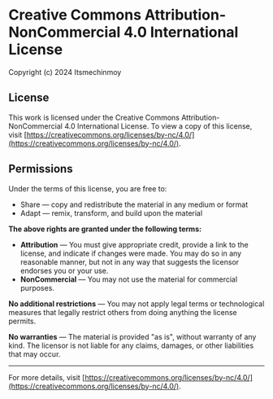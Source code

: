 # Creative Commons Attribution-NonCommercial 4.0 International License

Copyright (c) 2024 Itsmechinmoy

## License

This work is licensed under the Creative Commons Attribution-NonCommercial 4.0 International License. To view a copy of this license, visit [https://creativecommons.org/licenses/by-nc/4.0/](https://creativecommons.org/licenses/by-nc/4.0/).

## Permissions

Under the terms of this license, you are free to:

- Share — copy and redistribute the material in any medium or format
- Adapt — remix, transform, and build upon the material

**The above rights are granted under the following terms:**

- **Attribution** — You must give appropriate credit, provide a link to the license, and indicate if changes were made. You may do so in any reasonable manner, but not in any way that suggests the licensor endorses you or your use.
- **NonCommercial** — You may not use the material for commercial purposes.

**No additional restrictions** — You may not apply legal terms or technological measures that legally restrict others from doing anything the license permits.

**No warranties** — The material is provided "as is", without warranty of any kind. The licensor is not liable for any claims, damages, or other liabilities that may occur.

---

For more details, visit [https://creativecommons.org/licenses/by-nc/4.0/](https://creativecommons.org/licenses/by-nc/4.0/).
